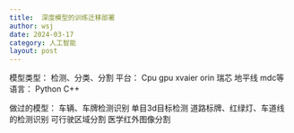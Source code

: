 ```yaml
---
title:  深度模型的训练迁移部署 
author: wsj 
date: 2024-03-17
category: 人工智能
layout: post
---
```

模型类型：
检测、分类、分割
平台：
Cpu gpu xvaier orin 瑞芯 地平线 mdc等
语言：
Python C++

做过的模型：
车辆、车牌检测识别
单目3d目标检测
道路标牌、红绿灯、车道线的检测识别
可行驶区域分割
医学红外图像分割
